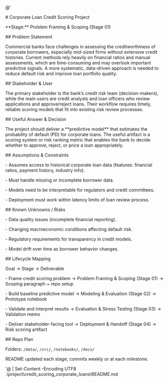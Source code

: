 @'

\# Corporate Loan Credit Scoring Project

\*\*Stage:\*\* Problem Framing \& Scoping (Stage 01)



\## Problem Statement

Commercial banks face challenges in assessing the creditworthiness of corporate borrowers, especially mid-sized firms without extensive credit histories. Current methods rely heavily on financial ratios and manual assessments, which are time-consuming and may overlook important predictive signals. A more systematic, data-driven approach is needed to reduce default risk and improve loan portfolio quality.



\## Stakeholder \& User

The primary stakeholder is the bank’s credit risk team (decision-makers), while the main users are credit analysts and loan officers who review applications and approve/reject loans. Their workflow requires timely, reliable scoring models that fit into existing risk review processes.



\## Useful Answer \& Decision

The project should deliver a \*\*predictive model\*\* that estimates the probability of default (PD) for corporate loans. The useful artifact is a scoring system or risk ranking metric that enables the bank to decide whether to approve, reject, or price a loan appropriately.



\## Assumptions \& Constraints

\- Assumes access to historical corporate loan data (features: financial ratios, payment history, industry info).

\- Must handle missing or incomplete borrower data.

\- Models need to be interpretable for regulators and credit committees.

\- Deployment must work within latency limits of loan review process.



\## Known Unknowns / Risks

\- Data quality issues (incomplete financial reporting).

\- Changing macroeconomic conditions affecting default risk.

\- Regulatory requirements for transparency in credit models.

\- Model drift over time as borrower behavior changes.



\## Lifecycle Mapping

Goal → Stage → Deliverable

\- Frame credit scoring problem → Problem Framing \& Scoping (Stage 01) → Scoping paragraph + repo setup

\- Build baseline predictive model → Modeling \& Evaluation (Stage 02) → Prototype notebook

\- Validate and interpret results → Evaluation \& Stress Testing (Stage 03) → Validation memo

\- Deliver stakeholder-facing tool → Deployment \& Handoff (Stage 04) → Risk scoring artifact



\## Repo Plan

Folders: `/data/`, `/src/`, `/notebooks/`, `/docs/`  

README updated each stage; commits weekly or at each milestone.

'@ | Set-Content -Encoding UTF8 .\\project\\credit\_scoring\_corporate\_loans\\README.md



